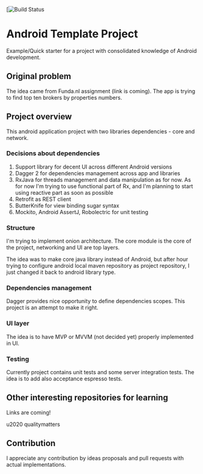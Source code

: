 [![Build Status](https://travis-ci.org/emartynov/android-template-project.svg?branch=develop)
# Android Template Project

Example/Quick starter for a project with consolidated knowledge of Android development.

## Original problem

The idea came from Funda.nl assignment (link is coming). The app is trying to find top ten brokers by properties numbers.

## Project overview

This android application project with two libraries dependencies - core and network.

### Decisions about dependencies

  1. Support library for decent UI across different Android versions
  2. Dagger 2 for dependencies management across app and libraries
  3. RxJava for threads management and data manipulation as for now. As for now I'm trying to use
 functional part of Rx, and I'm planning to start using reactive part as soon as possible
  4. Retrofit as REST client
  5. ButterKnife for view binding sugar syntax
  6. Mockito, Android AssertJ, Robolectric for unit testing  

### Structure

I'm trying to implement onion architecture. The core module is the core of the project, networking and UI are top layers.

The idea was to make core java library instead of Android, but after hour trying to configure android local maven repository as project
repository, I just changed it back to android library type.

### Dependencies management

Dagger provides nice opportunity to define dependencies scopes. This project is an attempt to make it right.

### UI layer

The idea is to have MVP or MVVM (not decided yet) properly implemented in UI.

### Testing

Currently project contains unit tests and some server integration tests. The idea is to add also 
acceptance espresso tests.

## Other interesting repositories for learning

Links are coming!

u2020
qualitymatters

## Contribution

I appreciate any contribution by ideas proposals and pull requests with actual implementations. 